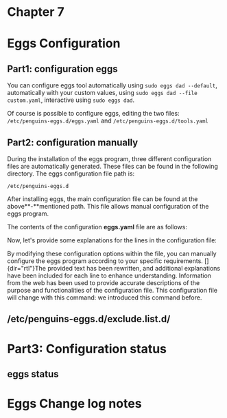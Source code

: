 # Chapter 7

# Eggs Configuration 

## Part1: configuration eggs

You can configure eggs tool automatically using `sudo eggs dad --default`, 
automatically with your custom values, using `sudo eggs dad --file custom.yaml`,
interactive using `sudo eggs dad`.

Of course is possible to configure eggs, editing the two files: 
`/etc/penguins-eggs.d/eggs.yaml` and `/etc/penguins-eggs.d/tools.yaml`

## Part2: configuration manually 

During the installation of the eggs program, three different
configuration files are automatically generated. These files can be
found in the following directory. The eggs configuration file path
is: 

```
/etc/penguins-eggs.d
```

After installing eggs, the main configuration file can be found at the
above**-**mentioned path. This file allows manual configuration of
the eggs program.

The contents of the configuration **eggs.yaml** file are as follows:


Now, let's provide some explanations for the lines in the configuration
file:

By modifying these configuration options within the file, you can
manually configure the eggs program according to your specific
requirements. []{dir="rtl"}The provided text has been rewritten, and
additional explanations have been included for each line to enhance
understanding. Information from the web has been used to provide
accurate descriptions of the purpose and functionalities of the
configuration file. This configuration file will change with this
command: we introduced this command before.

## /etc/penguins-eggs.d/exclude.list.d/

# Part3: Configuration status

## eggs status

# Eggs Change log notes

